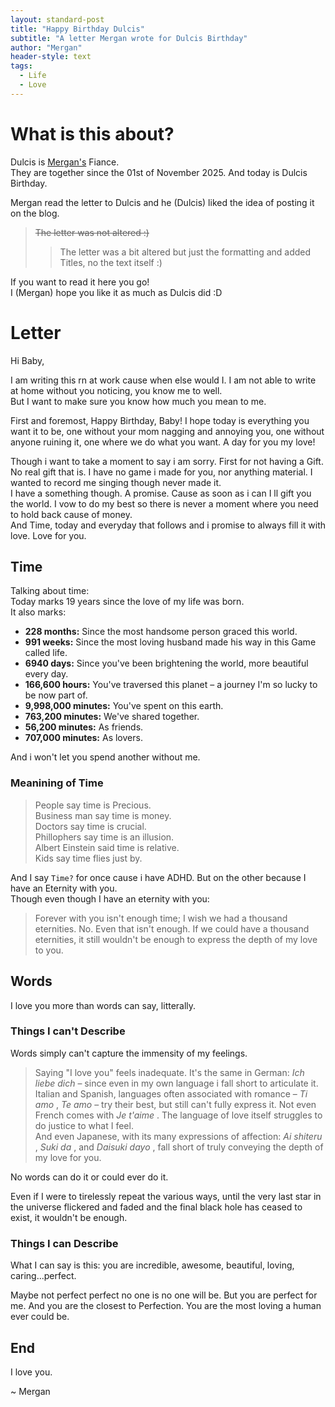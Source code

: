 ```yaml
---  
layout: standard-post  
title: "Happy Birthday Dulcis"  
subtitle: "A letter Mergan wrote for Dulcis Birthday"  
author: "Mergan"  
header-style: text  
tags:  
  - Life  
  - Love  
---  
```

  
# What is this about?   
Dulcis is [Mergan's](/peritia/host/mergan/) Fiance.   
They are together since the 01st of November 2025. And today is Dulcis Birthday. 

Mergan read the letter to Dulcis and he (Dulcis) liked the idea of posting it on the blog.

>~~The letter was not altered :)~~ 
>>The letter was a bit altered but just the formatting and added Titles, no the text itself :)  
  
If you want to read it here you go!  
I (Mergan) hope you like it as much as Dulcis did :D   
  
# Letter  
Hi Baby,  
  
I am writing this rn at work cause when else would I. I am not able to write at home without you noticing, you know me to well.    
But I want to make sure you know how much you mean to me.  

First and foremost, Happy Birthday, Baby! I hope today is everything you want it to be, one without your mom nagging and annoying you, one without anyone ruining it, one where we do what you want. A day for you my love!   
  
Though i want to take a moment to say i am sorry. First for not having a Gift. No real gift that is. I have no game i made for you, nor anything material. I wanted to record me singing though never made it.   
I have a something though. A promise. Cause as soon as i can I ll gift you the world. I vow to do my best so there is never a moment where you need to hold back cause of money.   
And Time, today and everyday that follows and i promise to always fill it with love. Love for you.   

## Time
Talking about time:  
Today marks 19 years since the love of my life was born.   
It also marks:  
- **228 months:** Since the most handsome person graced this world.  
- **991 weeks:** Since the most loving husband made his way in this Game called life.  
- **6940 days:** Since you've been brightening the world, more beautiful every day.  
- **166,600 hours:** You've traversed this planet – a journey I'm so lucky to be now part of.  
- **9,998,000 minutes:** You've spent on this earth.  
- **763,200 minutes:** We've shared together.  
- **56,200 minutes:** As friends.  
- **707,000 minutes:** As lovers.  
  
And i won't let you spend another without me.  

### Meanining of Time
>People say time is Precious.   
>Business man say time is money.   
>Doctors say time is crucial.   
>Phillophers say time is an illusion.  
>Albert Einstein said time is relative.  
>Kids say time flies just by.
  
And I say `Time?` for once cause i have ADHD. But on the other because I have an Eternity with you.  
Though even though I have an eternity with you:
>Forever with you isn't enough time; I wish we had a thousand eternities. No. Even that isn't enough. If we could have a thousand eternities, it still wouldn't be enough to express the depth of my love to you.  

## Words
I love you more than words can say, litterally. 
### Things I can't Describe
Words simply can't capture the immensity of my feelings.
>Saying "I love you" feels inadequate. 
>It's the same in German: _Ich liebe dich_ – since even in my own language i fall short to articulate it.
>Italian and Spanish, languages often associated with romance – _Ti amo_ , _Te amo_ – try their best, but still can't fully express it. 
>Not even French comes with _Je t'aime_ . The language of love itself struggles to do justice to what I feel.  
> And even Japanese, with its many expressions of affection:  _Ai shiteru_ , _Suki da_ , and _Daisuki dayo_ , fall short of truly conveying the depth of my love for you.

No words can do it or could ever do it.  

Even if I were to tirelessly repeat the various ways, until the very last star in the universe flickered and faded and the final black hole has ceased to exist, it wouldn't be enough.  

### Things I can Describe
What I can say is this: you are incredible, awesome, beautiful, loving, caring...perfect.  
  
Maybe not perfect perfect no one is no one will be. But you are perfect for me. And you are the closest to Perfection. You are the most loving a human ever could be.   
## End
I love you.  
  
~ Mergan